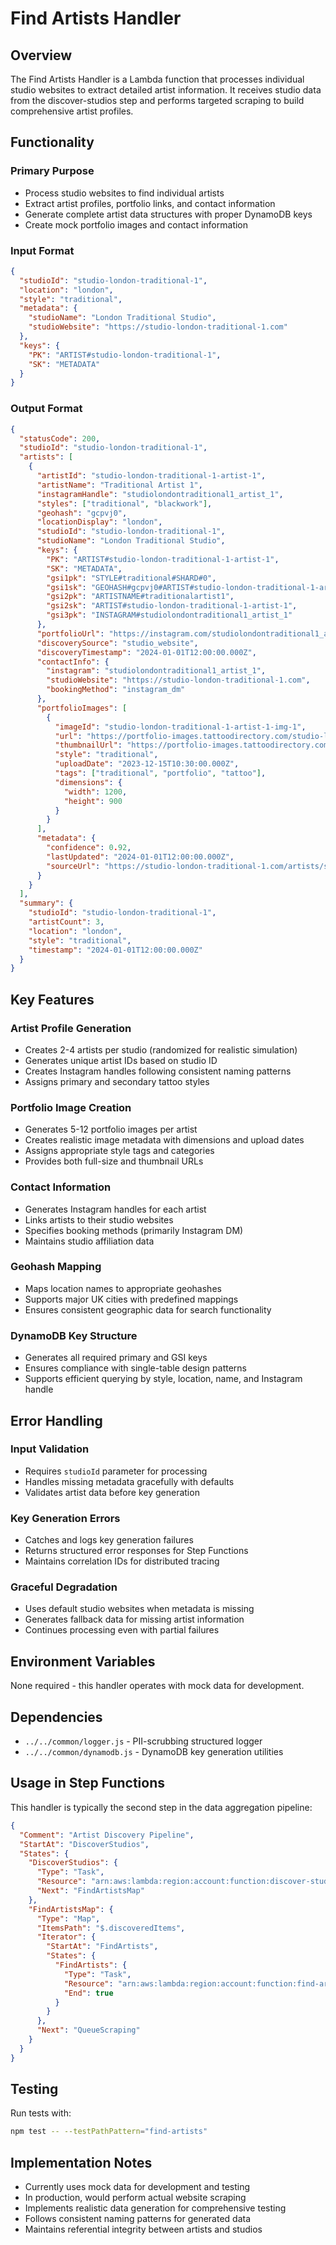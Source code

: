 # Find Artists Handler

## Overview

The Find Artists Handler is a Lambda function that processes individual studio websites to extract detailed artist information. It receives studio data from the discover-studios step and performs targeted scraping to build comprehensive artist profiles.

## Functionality

### Primary Purpose
- Process studio websites to find individual artists
- Extract artist profiles, portfolio links, and contact information
- Generate complete artist data structures with proper DynamoDB keys
- Create mock portfolio images and contact information

### Input Format
```json
{
  "studioId": "studio-london-traditional-1",
  "location": "london",
  "style": "traditional",
  "metadata": {
    "studioName": "London Traditional Studio",
    "studioWebsite": "https://studio-london-traditional-1.com"
  },
  "keys": {
    "PK": "ARTIST#studio-london-traditional-1",
    "SK": "METADATA"
  }
}
```

### Output Format
```json
{
  "statusCode": 200,
  "studioId": "studio-london-traditional-1",
  "artists": [
    {
      "artistId": "studio-london-traditional-1-artist-1",
      "artistName": "Traditional Artist 1",
      "instagramHandle": "studiolondontraditional1_artist_1",
      "styles": ["traditional", "blackwork"],
      "geohash": "gcpvj0",
      "locationDisplay": "london",
      "studioId": "studio-london-traditional-1",
      "studioName": "London Traditional Studio",
      "keys": {
        "PK": "ARTIST#studio-london-traditional-1-artist-1",
        "SK": "METADATA",
        "gsi1pk": "STYLE#traditional#SHARD#0",
        "gsi1sk": "GEOHASH#gcpvj0#ARTIST#studio-london-traditional-1-artist-1",
        "gsi2pk": "ARTISTNAME#traditionalartist1",
        "gsi2sk": "ARTIST#studio-london-traditional-1-artist-1",
        "gsi3pk": "INSTAGRAM#studiolondontraditional1_artist_1"
      },
      "portfolioUrl": "https://instagram.com/studiolondontraditional1_artist_1",
      "discoverySource": "studio_website",
      "discoveryTimestamp": "2024-01-01T12:00:00.000Z",
      "contactInfo": {
        "instagram": "studiolondontraditional1_artist_1",
        "studioWebsite": "https://studio-london-traditional-1.com",
        "bookingMethod": "instagram_dm"
      },
      "portfolioImages": [
        {
          "imageId": "studio-london-traditional-1-artist-1-img-1",
          "url": "https://portfolio-images.tattoodirectory.com/studio-london-traditional-1-artist-1/image-1.jpg",
          "thumbnailUrl": "https://portfolio-images.tattoodirectory.com/studio-london-traditional-1-artist-1/thumb-1.jpg",
          "style": "traditional",
          "uploadDate": "2023-12-15T10:30:00.000Z",
          "tags": ["traditional", "portfolio", "tattoo"],
          "dimensions": {
            "width": 1200,
            "height": 900
          }
        }
      ],
      "metadata": {
        "confidence": 0.92,
        "lastUpdated": "2024-01-01T12:00:00.000Z",
        "sourceUrl": "https://studio-london-traditional-1.com/artists/studio-london-traditional-1-artist-1"
      }
    }
  ],
  "summary": {
    "studioId": "studio-london-traditional-1",
    "artistCount": 3,
    "location": "london",
    "style": "traditional",
    "timestamp": "2024-01-01T12:00:00.000Z"
  }
}
```

## Key Features

### Artist Profile Generation
- Creates 2-4 artists per studio (randomized for realistic simulation)
- Generates unique artist IDs based on studio ID
- Creates Instagram handles following consistent naming patterns
- Assigns primary and secondary tattoo styles

### Portfolio Image Creation
- Generates 5-12 portfolio images per artist
- Creates realistic image metadata with dimensions and upload dates
- Assigns appropriate style tags and categories
- Provides both full-size and thumbnail URLs

### Contact Information
- Generates Instagram handles for each artist
- Links artists to their studio websites
- Specifies booking methods (primarily Instagram DM)
- Maintains studio affiliation data

### Geohash Mapping
- Maps location names to appropriate geohashes
- Supports major UK cities with predefined mappings
- Ensures consistent geographic data for search functionality

### DynamoDB Key Structure
- Generates all required primary and GSI keys
- Ensures compliance with single-table design patterns
- Supports efficient querying by style, location, name, and Instagram handle

## Error Handling

### Input Validation
- Requires `studioId` parameter for processing
- Handles missing metadata gracefully with defaults
- Validates artist data before key generation

### Key Generation Errors
- Catches and logs key generation failures
- Returns structured error responses for Step Functions
- Maintains correlation IDs for distributed tracing

### Graceful Degradation
- Uses default studio websites when metadata is missing
- Generates fallback data for missing artist information
- Continues processing even with partial failures

## Environment Variables

None required - this handler operates with mock data for development.

## Dependencies

- `../../common/logger.js` - PII-scrubbing structured logger
- `../../common/dynamodb.js` - DynamoDB key generation utilities

## Usage in Step Functions

This handler is typically the second step in the data aggregation pipeline:

```json
{
  "Comment": "Artist Discovery Pipeline",
  "StartAt": "DiscoverStudios",
  "States": {
    "DiscoverStudios": {
      "Type": "Task",
      "Resource": "arn:aws:lambda:region:account:function:discover-studios",
      "Next": "FindArtistsMap"
    },
    "FindArtistsMap": {
      "Type": "Map",
      "ItemsPath": "$.discoveredItems",
      "Iterator": {
        "StartAt": "FindArtists",
        "States": {
          "FindArtists": {
            "Type": "Task",
            "Resource": "arn:aws:lambda:region:account:function:find-artists",
            "End": true
          }
        }
      },
      "Next": "QueueScraping"
    }
  }
}
```

## Testing

Run tests with:
```bash
npm test -- --testPathPattern="find-artists"
```

## Implementation Notes

- Currently uses mock data for development and testing
- In production, would perform actual website scraping
- Implements realistic data generation for comprehensive testing
- Follows consistent naming patterns for generated data
- Maintains referential integrity between artists and studios